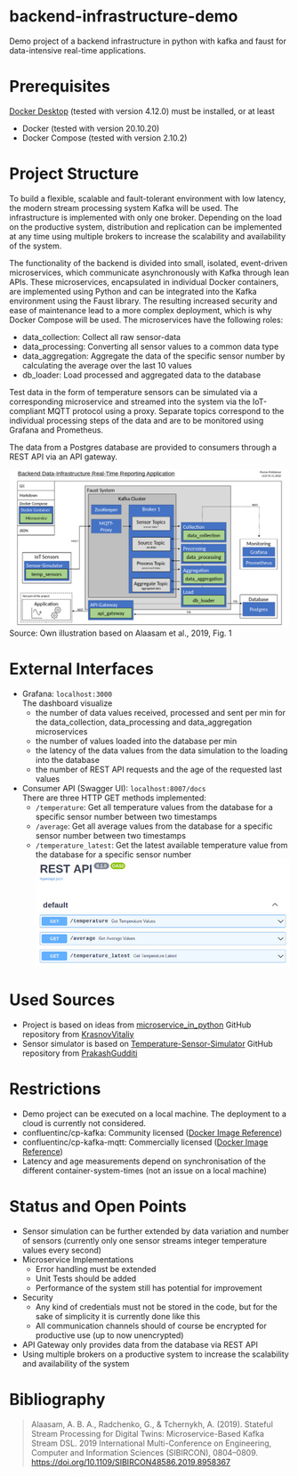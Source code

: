 # backend-infrastructure-demo

Demo project of a backend infrastructure in python with kafka and faust for data-intensive real-time applications.

# Prerequisites

[Docker Desktop](https://docs.docker.com/desktop/) (tested with version 4.12.0) must be installed, or at least
- Docker (tested with version 20.10.20)
- Docker Compose (tested with version 2.10.2)

# Project Structure

To build a flexible, scalable and fault-tolerant environment with low latency, the modern stream processing system Kafka will be used. The infrastructure is implemented with only one broker. Depending on the load on the productive system, distribution and replication can be implemented at any time using multiple brokers to increase the scalability and availability of the system.

The functionality of the backend is divided into small, isolated, event-driven microservices, which communicate asynchronously with Kafka through lean APIs. These microservices, encapsulated in individual Docker containers, are implemented using Python and can be integrated into the Kafka environment using the Faust library. The resulting increased security and ease of maintenance lead to a more complex deployment, which is why Docker Compose will be used. The microservices have the following roles:
- data_collection: Collect all raw sensor-data
- data_processing: Converting all sensor values to a common data type
- data_aggregation: Aggregate the data of the specific sensor number by calculating the average over the last 10 values
- db_loader: Load processed and aggregated data to the database

Test data in the form of temperature sensors can be simulated via a corresponding microservice and streamed into the system via the IoT-compliant MQTT protocol using a proxy. Separate topics correspond to the individual processing steps of the data and are to be monitored using Grafana and Prometheus.

The data from a Postgres database are provided to consumers through a REST API via an API gateway.

![Data_Infrastructure](.docs/../docs/assets/images/Data_Infrastructure.png)
Source: Own illustration based on Alaasam et al., 2019, Fig. 1

# External Interfaces

- Grafana: `localhost:3000`  
  The dashboard visualize
  - the number of data values received, processed and sent per min for the data_collection, data_processing and data_aggregation microservices
  - the number of values loaded into the database per min
  - the latency of the data values from the data simulation to the loading into the database
  - the number of REST API requests and the age of the requested last values
- Consumer API (Swagger UI): `localhost:8007/docs`  
  There are three HTTP GET methods implemented:
  - `/temperature`: Get all temperature values from the database for a specific sensor number between two timestamps
  - `/average`: Get all average values from the database for a specific sensor number between two timestamps
  - `/temperature_latest`: Get the latest available temperature value from the database for a specific sensor number
  ![Consumer_API](.docs/../docs/assets/images/Consumer_API.png)

# Used Sources

- Project is based on ideas from [microservice_in_python](https://github.com/KrasnovVitaliy/microservice_in_python) GitHub repository from [KrasnovVitaliy](https://github.com/KrasnovVitaliy)
- Sensor simulator is based on [Temperature-Sensor-Simulator](https://github.com/PrakashGudditi/Temperature-Sensor-Simulator/blob/master/cli2.py) GitHub repository from [PrakashGudditi](https://github.com/PrakashGudditi)

# Restrictions

- Demo project can be executed on a local machine. The deployment to a cloud is currently not considered.
- confluentinc/cp-kafka: Community licensed ([Docker Image Reference](https://docs.confluent.io/platform/current/installation/docker/image-reference.html))
- confluentinc/cp-kafka-mqtt: Commercially licensed ([Docker Image Reference](https://docs.confluent.io/platform/current/installation/docker/image-reference.html))
- Latency and age measurements depend on synchronisation of the different container-system-times (not an issue on a local machine)

# Status and Open Points

- Sensor simulation can be further extended by data variation and number of sensors (currently only one sensor streams integer temperature values every second)
- Microservice Implementations
  - Error handling must be extended
  - Unit Tests should be added
  - Performance of the system still has potential for improvement
- Security
  - Any kind of credentials must not be stored in the code, but for the sake of simplicity it is currently done like this
  - All communication channels should of course be encrypted for productive use (up to now unencrypted)
- API Gateway only provides data from the database via REST API
- Using multiple brokers on a productive system to increase the scalability and availability of the system

# Bibliography

> Alaasam, A. B. A., Radchenko, G., & Tchernykh, A. (2019). Stateful Stream Processing for Digital Twins: Microservice-Based Kafka Stream DSL. 2019 International Multi-Conference on Engineering, Computer and Information Sciences (SIBIRCON), 0804–0809. https://doi.org/10.1109/SIBIRCON48586.2019.8958367


